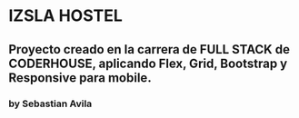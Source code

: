 
# IZSLA HOSTEL

## Proyecto creado en la carrera de FULL STACK de CODERHOUSE, aplicando Flex, Grid, Bootstrap y Responsive para mobile.

### by Sebastian Avila
